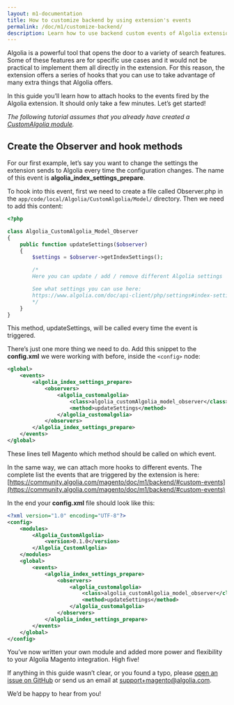 ```yaml
---
layout: m1-documentation
title: How to customize backend by using extension's events
permalink: /doc/m1/customize-backend/
description: Learn how to use backend custom events of Algolia extension for Magento
---
```


Algolia is a powerful tool that opens the door to a variety of search features. Some of these features are for specific use cases and it would not be practical to implement them all directly in the extension. For this reason, the extension offers a series of hooks that you can use to take advantage of many extra things that Algolia offers.

In this guide you’ll learn how to attach hooks to the events fired by the Algolia extension. It should only take a few minutes. Let’s get started!

<div class="alert alert-warning">
    <i>
    The following tutorial assumes that you already have created a
    <a href="doc/m1/customize-extension/">CustomAlgolia module</a>.
    </i>
</div>

## Create the Observer and hook methods

For our first example, let’s say you want to change the settings the extension sends to Algolia every time the configuration changes. The name of this event is **algolia_index_settings_prepare**.

To hook into this event, first we need to create a file called Observer.php in the `app/code/local/Algolia/CustomAlgolia/Model/` directory. Then we need to add this content:

```php
<?php

class Algolia_CustomAlgolia_Model_Observer
{
    public function updateSettings($observer)
    {
        $settings = $observer->getIndexSettings();

        /*
        Here you can update / add / remove different Algolia settings

        See what settings you can use here:
        https://www.algolia.com/doc/api-client/php/settings#index-settings-parameters
        */
    }
}
```

This method, updateSettings, will be called every time the event is triggered.

There’s just one more thing we need to do. Add this snippet to the **config.xml** we were working with before, inside the `<config>` node:

```xml
<global>
    <events>
        <algolia_index_settings_prepare>
            <observers>
                <algolia_customalgolia>
                    <class>algolia_customAlgolia_model_observer</class>
                    <method>updateSettings</method>
                </algolia_customalgolia>
            </observers>
        </algolia_index_settings_prepare>
    </events>
</global>
```

These lines tell Magento which method should be called on which event.

In the same way, we can attach more hooks to different events. The complete list the events that are triggered by the extension is here: [https://community.algolia.com/magento/doc/m1/backend/#custom-events](https://community.algolia.com/magento/doc/m1/backend/#custom-events)

In the end your **config.xml** file should look like this:

```xml
<?xml version="1.0" encoding="UTF-8"?>
<config>
    <modules>
        <Algolia_CustomAlgolia>
            <version>0.1.0</version>
        </Algolia_CustomAlgolia>
    </modules>
    <global>
        <events>
            <algolia_index_settings_prepare>
                <observers>
                    <algolia_customalgolia>
                        <class>algolia_customAlgolia_model_observer</class>
                        <method>updateSettings</method>
                    </algolia_customalgolia>
                </observers>
            </algolia_index_settings_prepare>
        </events>
    </global>
</config>
```

You’ve now written your own module and added more power and flexibility to your Algolia Magento integration. High five!

If anything in this guide wasn’t clear, or you found a typo, please [open an issue on GitHub](https://github.com/algolia/magento/issues/new) or send us an email at [support+magento@algolia.com](mailto:support+magento@algolia.com).

We’d be happy to hear from you!

